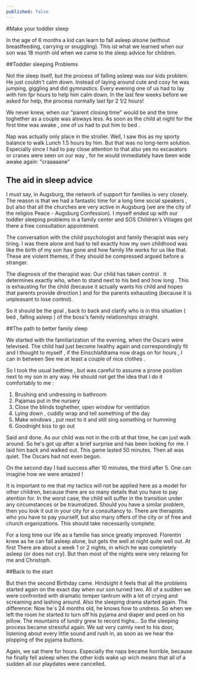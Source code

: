 ```yaml
---
published: false
---
```


#Make your toddler sleep

In the age of 6 months a kid can learn to fall asleep alsone (without breastfeeding, carrying or snuggling). This ist what we learned when our son was 18 month old when we came to the sleep advice for children. 

##Toddler sleeping Problems

Not the sleep itself, but the process of falling asleep was our kids problem. He just couldn't calm down. Instead of laying around cute and cosy he was jumping, giggling and did gymnastics. Every evening one of us had to lay with him fpr hours to help him calm down. In the last few weeks before we asked for help, the process normally last fpr 2 1/2 hours!

We never knew, when our "parent closing time" would be and the time toghether as a couple was alsways less. As soon as the child at night for the first time was awake , one of us had to put him to bed .

Nap was actually only place in the stroller. Well, I saw this as my sporty balance to walk Lunch 1.5 hours by him. But that was no long-term solution. Especially since I had to pay close attention to that also yes no excavators or cranes were seen on our way , for he would immediately have been wide awake again: "craaaaane"

## The aid in sleep advice

I must say, in Augsburg, the network of support for families is very closely. The reason is that we had a fantastic time for a long time social speakers , but also that all the churches are very active in Augsburg (we are the city of the religios Peace - Augsburg Confession). I myself ended up with our toddler sleeping problems in a family center and SOS Children's Villages got there a free consultation appointment.

The conversation with the child psychologist and family therapist was very tiring. I was there alone and had to tell exactly how my own childhood was like the birth of my son has gone and how family life works for us like that. These are violent themes, if they should be compressed argued before a stranger.

The diagnosis of the therapist was: Our child has taken control . It determines exactly who, when to stand next to his bed and how long . This is exhausting for the child (because it actually wants his child and hopes that parents provide direction ) and for the parents exhausting (because it is unpleasant to lose control).

So it should be the goal , back to back and clarify who is in this situation ( bed , falling asleep ) of the boss's family relationships straight.

##The path to better family sleep

We started with the familiarization of the evening, when the Oscars were televised. The child had just become healthy again and correspondingly fit and I thought to myself , if the Einschlafdrama now drags on for hours , I can in between See me at least a couple of nice clothes .

So I took the usual bedtime , but was careful to assume a prone position next to my son in any way. He should not get the idea that I do it comfortably to me :
1. Brushing and undressing in bathroom
2. Pajamas put in the nursery
3. Close the blinds toghether, open window for ventilation
1. Lying down , cuddly wrap and tell something of the day
2. Make windows , put next to it and still sing something or humming
3. Goodnight kiss to go out

Said and done. As our child was not in the crib at that time, he can just walk around. So he's got up after a brief surprise and has been looking for me. I laid him back and walked out. This game lasted 50 minutes. Then all was quiet. The Oscars had not even begun.

On the second day I had success after 10 minutes, the third after 5. One can imagine how we were amazed !

It is important to me that my tactics will not be applied here as a model for other children, because there are so many details that you have to pay atention for. In the worst case, the child will suffer in the transition under any circumstances or be traumatized. Should you have a similar problem, then you look it out in your city for a consultancy to. There are therapists who you have to pay yourself, but also many offers of the city or of free and church organizations. This should take necessarily complete.

For a long time our life as a familie has since greatly improved. Florentin knew as he can fall asleep alone, but gets the well at night quite well out. At first There are about a week 1 or 2 nights, in which he was completely asleep (or does not cry). But then most of the nights were very relaxing for me and Christoph.

##Back to the start

But then the second Birthday came. Hindsight it feels that all the problems started again on the exact day when our son turned two. All of a sudden we were confronted with dramatic temper tantrum with a lot of crying and screaming and lashing around. Also the sleeping drama started again. The difference: Now he´s 24 months old, he knows how to undress. So when we left the room he started to turn off his pyjama and diaper and peed on his pillow. The mountains of lundry grew to record highs... So the sleeping process became stressful again. We sat very calmly next to his door, listening about every little sound and rush in, as soon as we hear the plopping of the pyjama buttons.

Again, we sat there for hours. Especially the naps became horrible, because he finally fell asleep when the other kids wake up wich means that all of a sudden all our playdates were cancelled. 




